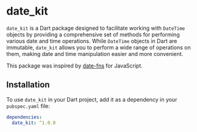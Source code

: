 # date_kit

`date_kit` is a Dart package designed to facilitate working with `DateTime` objects by providing a comprehensive set of methods for performing various date and time operations. While `DateTime` objects in Dart are immutable, `date_kit` allows you to perform a wide range of operations on them, making date and time manipulation easier and more convenient.

This package was inspired by [date-fns](https://date-fns.org/) for JavaScript.

## Installation

To use `date_kit` in your Dart project, add it as a dependency in your `pubspec.yaml` file:

```yaml
dependencies:
  date_kit: ^1.0.0